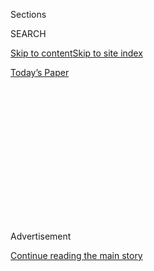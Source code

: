 <div id="app">

<div>

<div>

<div>

<div class="NYTAppHideMasthead css-1q2w90k e1suatyy0">

<div class="section css-ui9rw0 e1suatyy2">

<div class="css-eph4ug er09x8g0">

<div class="css-6n7j50">

</div>

<span class="css-1dv1kvn">Sections</span>

<div class="css-10488qs">

<span class="css-1dv1kvn">SEARCH</span>

</div>

[Skip to content](#site-content)[Skip to site
index](#site-index)

</div>

<div class="css-10698na e1huz5gh0">

</div>

</div>

<div id="masthead-bar-one" class="section hasLinks css-15hmgas e1csuq9d3">

<div class="css-uqyvli e1csuq9d0">

</div>

<div class="css-1uqjmks e1csuq9d1">

</div>

<div class="css-9e9ivx">

[](https://myaccount.nytimes3xbfgragh.onion/auth/login?response_type=cookie&client_id=vi)

</div>

<div class="css-1bvtpon e1csuq9d2">

[Today’s
Paper](https://www.nytimes3xbfgragh.onion/section/todayspaper)

</div>

</div>

</div>

</div>

<div data-aria-hidden="false">

<div id="site-content" data-role="main">

<div>

<div class="css-1aor85t" style="opacity:0.000000001;z-index:-1;visibility:hidden">

<div class="css-1hqnpie">

<div class="css-epjblv">

<span class="css-17xtcya">[Opinion](/section/opinion)</span><span class="css-x15j1o">|</span><span class="css-fwqvlz">Chinese,
Studying in America, and
Struggling</span>

</div>

<div class="css-k008qs">

<div class="css-1iwv8en">

<span class="css-18z7m18"></span>

<div>

</div>

</div>

<span class="css-1n6z4y">https://nyti.ms/2jQH4Vh</span>

<div class="css-1705lsu">

<div class="css-4xjgmj">

<div class="css-4skfbu" data-role="toolbar" data-aria-label="Social Media Share buttons, Save button, and Comments Panel with current comment count" data-testid="share-tools">

  - 
  - 
  - 
  - 
    
    <div class="css-6n7j50">
    
    </div>

  - 

</div>

</div>

</div>

</div>

</div>

</div>

<div id="NYT_TOP_BANNER_REGION" class="css-13pd83m">

</div>

<div id="top-wrapper" class="css-1sy8kpn">

<div id="top-slug" class="css-l9onyx">

Advertisement

</div>

[Continue reading the main
story](#after-top)

<div class="ad top-wrapper" style="text-align:center;height:100%;display:block;min-height:250px">

<div id="top" class="place-ad" data-position="top" data-size-key="top">

</div>

</div>

<div id="after-top">

</div>

</div>

<div id="sponsor-wrapper" class="css-1hyfx7x">

<div id="sponsor-slug" class="css-19vbshk">

Supported by

</div>

[Continue reading the main
story](#after-sponsor)

<div id="sponsor" class="ad sponsor-wrapper" style="text-align:center;height:100%;display:block">

</div>

<div id="after-sponsor">

</div>

</div>

<div class="css-v5btjw etb61u70">

<div class="css-v05ibm etb61u71">

[Opinion](/section/opinion)

</div>

</div>

<div class="css-1vkm6nb ehdk2mb0">

# Chinese, Studying in America, and Struggling

</div>

<div class="css-xt80pu e12qa4dv0">

<div class="css-18e8msd">

<div class="css-vp77d3 epjyd6m0">

<div class="css-1baulvz">

By <span class="css-1baulvz last-byline" itemprop="name">Helen
Gao</span>

</div>

</div>

  - Dec. 12,
    2017

  - 
    
    <div class="css-4xjgmj">
    
    <div class="css-d8bdto" data-role="toolbar" data-aria-label="Social Media Share buttons, Save button, and Comments Panel with current comment count" data-testid="share-tools">
    
      - 
      - 
      - 
      - 
        
        <div class="css-6n7j50">
        
        </div>
    
      - 
    
    </div>
    
    </div>

</div>

<div class="css-tk9fsr">

[阅读简体中文版](http://cn.nytimes3xbfgragh.onion/opinion/20171213/chinese-students-mental-health/ "Read in Simplified Chinese")[閱讀繁體中文版](http://cn.nytimes3xbfgragh.onion/opinion/20171213/chinese-students-mental-health/zh-hant/ "Read in Traditional Chinese")

</div>

</div>

<div class="css-79elbk" data-testid="photoviewer-wrapper">

<div class="css-z3e15g" data-testid="photoviewer-wrapper-hidden">

</div>

<div class="css-1a48zt4 ehw59r15" data-testid="photoviewer-children">

![<span class="css-cnj6d5 e1z0qqy90" itemprop="copyrightHolder"><span class="css-1ly73wi e1tej78p0">Credit...</span><span><span>Matt
Chase</span></span></span>](https://static01.graylady3jvrrxbe.onion/images/2017/12/13/opinion/13gaoCOLOR-inyt/13gaoCOLOR-inyt-articleLarge.jpg?quality=75&auto=webp&disable=upscale)

</div>

</div>

<div class="section meteredContent css-1r7ky0e" name="articleBody" itemprop="articleBody">

<div class="css-1fanzo5 StoryBodyCompanionColumn">

<div class="css-53u6y8">

BEIJING — In the fall of 2015, as I began my last year of graduate
school, I sensed something was wrong. I woke up in the mornings with a
pounding heart. In seminar discussions my sentences came out in
faltering fragments, while my classmates’ voices reached me as a
cacophony of piercing sounds.

Until that point, I had enjoyed my time on the Harvard campus, whose
maple-shaded Georgian buildings I had first seen in pictures my father
took 20 years earlier on his first trip from China to America. On the
back of one of the photos, he had inscribed in blue ink, “You will see
it with your own eyes someday.”

But in those days, instead of taking in its beauty, my eyes were fixed
on the ground as I slogged from one academic building to the next,
counting pavement stones to help tame my racing thoughts.

The anxiety attacks took me by surprise. I had spent eight years
studying and working in the United States away from my home in Beijing.
Over time, the isolation of graduate school, the heavy reading load in a
second language and the strain that distance put on relationships with
people in Beijing all began to add up.

</div>

</div>

<div class="css-1fanzo5 StoryBodyCompanionColumn">

<div class="css-53u6y8">

Trying to make sense of what happened, I recalled incidents among fellow
Chinese international students that at the time had seemed like only
minor slumps in coping with the demands of student life: missed classes,
complaints of insomnia, months of sudden absence from group events,
lengthy Facebook posts strung with sullen adjectives.

There were [544,500 Chinese studying abroad
in 2016](http://www.chinadaily.com.cn/china/2017twosession/2017-03/08/content_28470916.htm),
and a more recent report [said 329,000 are studying in the United States
alone](https://www.nytimes3xbfgragh.onion/2017/05/04/us/chinese-students-western-campuses-china-influence.html?_r=0).
For those students, the opportunity is the culmination of uncounted
after-school hours devoted to American standardized test prep lessons,
and it means liberation from the merciless Chinese education system.

Yet those triumphs come with hidden perils. A [survey released in 2013
by Yale
researchers](https://www.researchgate.net/publication/234103690_Report_of_a_Mental_Health_Survey_Among_Chinese_International_Students_at_Yale_University)
found that 45 percent of Chinese international students on campus
reported symptoms of depression, and 29 percent reported symptoms of
anxiety. The rates are startling, compared with the roughly 13 percent
for depression and anxiety among the general population in American
universities. Those findings are corroborated by reports from other
American campuses, as well as from [some schools in
Australia](https://www.timeshighereducation.com/news/chinese-students-still-more-stressed-when-abroad)
and Britain with large Chinese student populations.

The Chinese students acknowledge the usual challenges of living abroad —
like the language barrier and cultural differences — but cite academic
pressure as the most likely cause of stress. Despite all they have heard
about a liberal arts education, they are often surprised by the rigor
needed to succeed. The results-oriented mind-set with which many Chinese
tackle their studies doesn’t fit well in a system that emphasizes the
analytical process and critical thinking.

</div>

</div>

<div class="css-1fanzo5 StoryBodyCompanionColumn">

<div class="css-53u6y8">

As a result, the determination and perseverance that have made Chinese
students winners at home can deepen their sense of frustration abroad,
when a paper outline does not easily emerge from heaps of painstakingly
compiled notecards, or when a history exam asks questions about
hypothetical scenarios rather than the chronology they have committed to
heart.

The feeling is not eased by a frequently cited difficulty in building
productive relationships with academic advisers. In a study that
interviewed 19 Chinese graduate students at a university in the American
Southwest about their sources of stress, many described having trouble
establishing trust with their advisers. Some feared that the language
barrier might lead advisers to doubt their intelligence. Others
confessed to being kept awake at night thinking about communication
blunders such as a bungled conversation or a misphrased email to an
adviser.

Those challenges may seem common enough; many, indeed, are not
unfamiliar to American students. But for the Chinese students, who grew
up imbibing messages that all but equated their life prospects and
self-worth with academic achievements, the setbacks can be profoundly
unnerving. The bright promise of intellectual freedom often ends up
producing an insecurity so consuming that it leaves them unable to
consider failing.

The price of failure is more than imaginary for a majority of those
students. Chinese international students overwhelmingly pay full
tuition. An annual cost of, say, $50,000 to $60,000 is about 10 times
the average urban disposable income in China and often requires
working-class families to empty bank accounts or sell properties.
Although parents have not hesitated to make those sacrifices when it
comes to the future of their treasured only child, to the conscientious
American-college freshman from Shenzhen or Changsha struggling to keep
up with academic requirements, that weight can feel like an avalanche
bearing down.

A Chinese student in Chicago (using a pseudonym) voiced a popular
sentiment when she told The Paper, a popular Chinese online news outlet,
of her constant wondering whether her school performance justified the
money her working-class parents spent on her education. It made her more
anxious than she had been during the “gaokao,” the notoriously cutthroat
national college entrance exam.

People like that student are unlikely to find consolation in recent
statistics: according to [a September
report](http://en.ccg.org.cn/report-on-employment-entrepreneurship-of-chinese-returnees-2017/)
from the Center for China and Globalization, a Beijing-based think tank,
and Zhilian Zhaopin, a Chinese recruitment agency, 80.5 percent of
Chinese overseas returnees make less than $1,500 a month, with their
average pay only marginally higher than that of graduates of mainland
colleges.

These shared difficulties have led Chinese students to turn to one
another in moments of distress. The stigma in Chinese culture associated
with mental illnesses is just beginning to lift, [as several Chinese
celebrities have opened
up](http://www.bjreview.com.cn/quotes/txt/2014-06/16/content_624279.htm)
about their personal battles. But because of the heavy shortage of
well-trained therapists in China, therapy remains a hazy concept even
for the most worldly students. The Yale survey found that despite the
alarming rate of mental illness, 27 percent of Chinese students on
campus had never heard of the university’s mental health counseling
service, and only 4 percent had ever used it.

</div>

</div>

<div class="css-1fanzo5 StoryBodyCompanionColumn">

<div class="css-53u6y8">

Some of those who have tried the services are often left underwhelmed.
In addition to the long wait and limited session time that are common to
the increasingly crowded university mental health counseling centers,
there are thornier problems. How can Chinese students convey the texture
of their thoughts and moods in a foreign language when the language
barrier is a cause of their stress and inhibition in the first place?
How do they communicate their nostalgia for mouthwatering homemade
Chinese dishes when the sympathetic therapist may not have ventured
beyond Panda Express?

A few institutions, such as Purdue University and Ohio State University,
have set up counseling services tailored to Chinese students. More
schools need to follow suit. Hiring Chinese-speaking mental health
counselors may be the ideal solution, although qualified candidates can
be hard to find.

Informal counselor-led support groups and outreach programs, which have
received positive feedback from Asian-American students, could be
extended to Chinese international students. Universities could hire and
train well-acclimated Chinese students to become counselors for their
communities.

Chinese students are the largest international student group on most
American campuses, and their tuition is a major source of much-needed
revenue. College administrators should work harder to meet their mental
health needs — at least as hard as the students worked to gain
admission.

</div>

</div>

</div>

<div>

</div>

<div>

</div>

<div>

</div>

<div>

<div id="bottom-wrapper" class="css-1ede5it">

<div id="bottom-slug" class="css-l9onyx">

Advertisement

</div>

[Continue reading the main
story](#after-bottom)

<div id="bottom" class="ad bottom-wrapper" style="text-align:center;height:100%;display:block;min-height:90px">

</div>

<div id="after-bottom">

</div>

</div>

</div>

</div>

</div>

## Site Index

<div>

</div>

## Site Information Navigation

  - [© <span>2020</span> <span>The New York Times
    Company</span>](https://help.nytimes3xbfgragh.onion/hc/en-us/articles/115014792127-Copyright-notice)

<!-- end list -->

  - [NYTCo](https://www.nytco.com/)
  - [Contact
    Us](https://help.nytimes3xbfgragh.onion/hc/en-us/articles/115015385887-Contact-Us)
  - [Work with us](https://www.nytco.com/careers/)
  - [Advertise](https://nytmediakit.com/)
  - [T Brand Studio](http://www.tbrandstudio.com/)
  - [Your Ad
    Choices](https://www.nytimes3xbfgragh.onion/privacy/cookie-policy#how-do-i-manage-trackers)
  - [Privacy](https://www.nytimes3xbfgragh.onion/privacy)
  - [Terms of
    Service](https://help.nytimes3xbfgragh.onion/hc/en-us/articles/115014893428-Terms-of-service)
  - [Terms of
    Sale](https://help.nytimes3xbfgragh.onion/hc/en-us/articles/115014893968-Terms-of-sale)
  - [Site
    Map](https://spiderbites.nytimes3xbfgragh.onion)
  - [Help](https://help.nytimes3xbfgragh.onion/hc/en-us)
  - [Subscriptions](https://www.nytimes3xbfgragh.onion/subscription?campaignId=37WXW)

</div>

</div>

</div>

</div>
